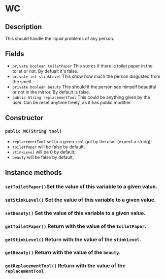 # WC

## Description 
This should handle the liquid problems of any person.

## Fields

* `private boolean toiletPaper` This stores if there is toilet paper in the toilet or not. By defualt it's false.
* `private int stinkLevel` This show how much the person disgusted from the smell.
* `private boolean beauty` This should if the person see himself beautiful or not in the mirror. By default is false.
* `public String replacementTool` This could be anything given by the user. Can be reset anytime freely, as it has public modifier. 

## Constructor

### `public WC(String tool)`
* `replacementTool` set to a given `tool` got by the user (expect a string);
* `toiletPaper` will be false by default;
* `stinkLevel` will be 0 by default;
* `beauty` will be false by default;

## Instance methods

### `setToiletPaper()`Set the value of this variable to a given value.
### `setStinkLevel()` Set the value of this variable to a given value.
### `setBeauty()` Set the value of this variable to a given value.

### `getToiletPaper()` Return with the value of the `toiletPaper`.
### `getStinkLevel()` Return with the value of the `stinkLevel`.
### `getBeauty()` Return with the value of the `beauty`.
### `getReplacementTool()` Return with the value of the `replacementTool`

